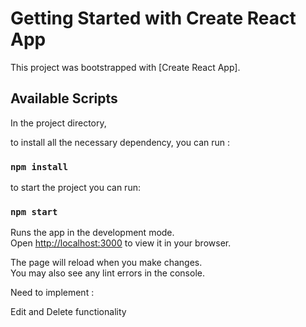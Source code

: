 # Getting Started with Create React App

This project was bootstrapped with [Create React App].

## Available Scripts

In the project directory,

to install all the necessary dependency, you can run :

### `npm install`

to start the project you can run:

### `npm start`

Runs the app in the development mode.\
Open [http://localhost:3000](http://localhost:3000) to view it in your browser.

The page will reload when you make changes.\
You may also see any lint errors in the console.

Need to implement :

Edit and Delete functionality
